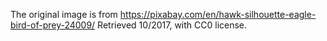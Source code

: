The original image is from https://pixabay.com/en/hawk-silhouette-eagle-bird-of-prey-24009/
Retrieved 10/2017, with CC0 license.
